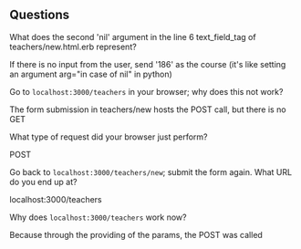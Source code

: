 ## Questions

What does the second 'nil' argument in the line 6 text_field_tag of teachers/new.html.erb represent?

If there is no input from the user, send '186' as the course (it's like setting an argument arg="in case of nil" in python)

Go to `localhost:3000/teachers` in your browser; why does this not work?

The form submission in teachers/new hosts the POST call, but there is no GET

What type of request did your browser just perform?

POST

Go back to `localhost:3000/teachers/new`; submit the form again. What URL do you end up at?

localhost:3000/teachers

Why does `localhost:3000/teachers` work now?

Because through the providing of the params, the POST was called